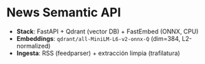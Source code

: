 # News Semantic API

- **Stack**: FastAPI + Qdrant (vector DB) + FastEmbed (ONNX, CPU)  
- **Embeddings**: `qdrant/all-MiniLM-L6-v2-onnx-Q` (dim=384, L2-normalized)
- **Ingesta**: RSS (feedparser) + extracción limpia (trafilatura)
